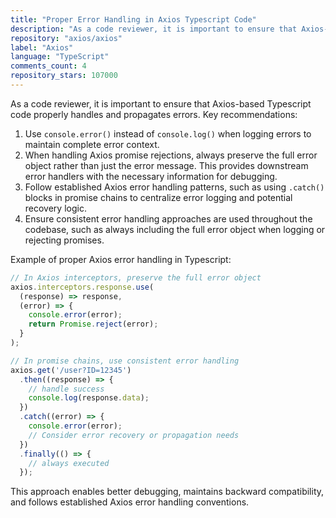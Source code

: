 ```yaml
---
title: "Proper Error Handling in Axios Typescript Code"
description: "As a code reviewer, it is important to ensure that Axios-based Typescript code properly handles and propagates errors. Key recommendations include using console.error() instead of console.log() when logging errors, preserving the full error object rather than just the error message, and following established Axios error handling patterns."
repository: "axios/axios"
label: "Axios"
language: "TypeScript"
comments_count: 4
repository_stars: 107000
---
```


As a code reviewer, it is important to ensure that Axios-based Typescript code properly handles and propagates errors. Key recommendations:

1. Use `console.error()` instead of `console.log()` when logging errors to maintain complete error context.
2. When handling Axios promise rejections, always preserve the full error object rather than just the error message. This provides downstream error handlers with the necessary information for debugging.
3. Follow established Axios error handling patterns, such as using `.catch()` blocks in promise chains to centralize error logging and potential recovery logic.
4. Ensure consistent error handling approaches are used throughout the codebase, such as always including the full error object when logging or rejecting promises.

Example of proper Axios error handling in Typescript:

```typescript
// In Axios interceptors, preserve the full error object
axios.interceptors.response.use(
  (response) => response,
  (error) => {
    console.error(error);
    return Promise.reject(error);
  }
);

// In promise chains, use consistent error handling
axios.get('/user?ID=12345')
  .then((response) => {
    // handle success
    console.log(response.data);
  })
  .catch((error) => {
    console.error(error);
    // Consider error recovery or propagation needs
  })
  .finally(() => {
    // always executed
  });
```

This approach enables better debugging, maintains backward compatibility, and follows established Axios error handling conventions.